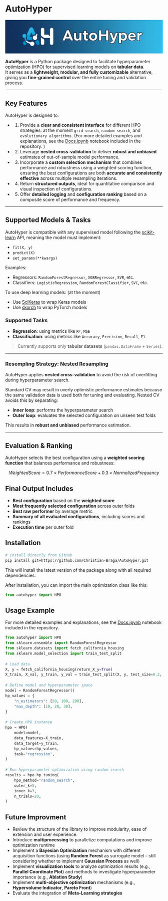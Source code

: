 # AutoHyper

![AutoHyper Logo](logo/autohyper_logo.png)


**AutoHyper** is a Python package designed to facilitate hyperparameter optimization (HPO) for supervised learning models on **tabular data**.  
It serves as a **lightweight, modular, and fully customizable** alternative, giving you **fine-grained control** over the entire tuning and validation process.

---

## Key Features

AutoHyper is designed to:

- 1. Provide a **clear and consistent interface** for different HPO strategies:
  at the moment `grid search`, `random search`, and `evolutionary algorithms`.
  (For more detailed examples and explanations, see the [Docs.ipynb](https://github.com/Christian-Braga/AutoHyper/blob/main/Docs.ipynb) notebook included in the repository.
)

- 2. Leverage **nested cross-validation** to deliver **robust and unbiased** estimates of out-of-sample model performance.

- 3.  Incorporate a **custom selection mechanism** that combines performance and robustness using a weighted scoring function, ensuring the best configurations are both **accurate and consistently effective** across multiple resampling iterations.

- 4. Return **structured outputs**, ideal for quantitative comparison and visual inspection of configurations.

- 5. Offer **detailed logging** and **configuration ranking** based on a composite score of performance and frequency.

---

## Supported Models & Tasks

AutoHyper is compatible with any supervised model following the [scikit-learn](https://scikit-learn.org/stable/) API, meaning the model must implement:

- `fit(X, y)`
- `predict(X)`
- `set_params(**kwargs)`

Examples:
- Regressors: `RandomForestRegressor`, `XGBRegressor`, `SVR`, etc.
- Classifiers: `LogisticRegression`, `RandomForestClassifier`, `SVC`, etc.

To use deep learning models: (at the moment)
- Use [SciKeras](https://github.com/adriangb/scikeras) to wrap Keras models
- Use [skorch](https://skorch.readthedocs.io/) to wrap PyTorch models

### Supported Tasks

- **Regression**: using metrics like `R²`, `MSE`
- **Classification**: using metrics like `Accuracy`, `Precision`, `Recall`, `F1`

> Currently supports only **tabular datasets** (`pandas.DataFrame` + `Series`).

---

### Resempling Strategy: Nested Resampling

AutoHyper applies **nested cross-validation** to avoid the risk of overfitting during hyperparameter search.

Standard CV may result in overly optimistic performance estimates because the same validation data is used both for tuning and evaluating. Nested CV avoids this by separating:

- **Inner loop**: performs the hyperparameter search
- **Outer loop**: evaluates the selected configuration on unseen test folds

This results in **robust and unbiased** performance estimation.

---

##  Evaluation & Ranking

AutoHyper selects the best configuration using a **weighted scoring function** that balances performance and robustness:

```math
Weighted Score = 0.7 × Performance Score + 0.3 × Normalized Frequency
```

## Final Output Includes

-  **Best configuration** based on the **weighted score**
-  **Most frequently selected configuration** across outer folds
-  **Best raw performer** by average metric
-  **Summary of all evaluated configurations**, including scores and rankings
-  **Execution time** per outer fold


## Installation

```bash
# install directly from GitHub
pip install git+https://github.com/Christian-Braga/AutoHyper.git
```
This will install the latest version of the package along with all required dependencies.

After installation, you can import the main optimization class like this:

```python
from autohyper import HPO
```


## Usage Example

For more detailed examples and explanations, see the [Docs.ipynb](https://github.com/Christian-Braga/AutoHyper/blob/main/Docs.ipynb) notebook included in the repository.

```python
from autohyper import HPO
from sklearn.ensemble import RandomForestRegressor
from sklearn.datasets import fetch_california_housing
from sklearn.model_selection import train_test_split

# Load data
X, y = fetch_california_housing(return_X_y=True)
X_train, X_val, y_train, y_val = train_test_split(X, y, test_size=0.2, random_state=42)

# Define model and hyperparameter space
model = RandomForestRegressor()
hp_values = {
    "n_estimators": [50, 100, 200],
    "max_depth": [10, 20, 30],
}

# Create HPO instance
hpo = HPO(
    model=model,
    data_features=X_train,
    data_target=y_train,
    hp_values=hp_values,
    task="regression",
)

# Run hyperparameter optimization using random search
results = hpo.hp_tuning(
    hpo_method="random_search",
    outer_k=5,
    inner_k=3,
    n_trials=20,
)
```



## Future Improvment
* Review the structure of the library to improve modularity, ease of extension and user experience.
* Introduce **multiprocessing** to parallelize computations and improve optimization runtime
* Implement a **Bayesian Optimization** mechanism with different acquisition functions (using **Random Forest** as surrogate model – still considering whether to implement **Gaussian Process** as well)
* Implement **visualization tools** to analyze optimization results (e.g., **Parallel Coordinate Plot**) and methods to investigate hyperparameter importance (e.g., **Ablation Study**)
* Implement **multi-objective optimization** mechanisms (e.g., **Hypervolume Indicator**, **Pareto Front**)
* Evaluate the integration of **Meta-Learning strategies**
